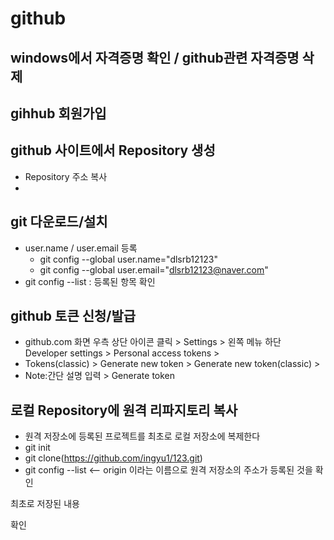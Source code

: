 # github
## windows에서 자격증명 확인 / github관련 자격증명 삭제
## gihhub 회원가입
## github 사이트에서 Repository 생성
  * Repository 주소 복사
  * 
## git 다운로드/설치
  * user.name / user.email 등록
    + git config --global user.name="dlsrb12123"
    + git config --global user.email="dlsrb12123@naver.com"
  * git config --list : 등록된 항목 확인
    
## github 토큰 신청/발급
* github.com 화면 우측 상단 아이콘 클릭 > Settings > 왼쪽 메뉴 하단 Developer settings > Personal access tokens >
* Tokens(classic) > Generate new token > Generate new token(classic) >
* Note:간단 설명 입력 > Generate token

## 로컬 Repository에 원격 리파지토리 복사
* 원격 저장소에 등록된 프로젝트를 최초로 로컬 저장소에 복제한다
* git init
* git clone(https://github.com/ingyu1/123.git)
* git config --list <-- origin 이라는 이름으로 원격 저장소의 주소가 등록된 것을 확인

최초로 저장된 내용 

확인
